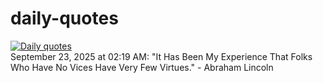 # daily-quotes
[![Daily quotes](https://github.com/ceepu8/daily-quotes/actions/workflows/daily-quote.yml/badge.svg)](https://github.com/ceepu8/daily-quotes/actions/workflows/daily-quote.yml)<br/>
September 23, 2025 at 02:19 AM: "It Has Been My Experience That Folks Who Have No Vices Have Very Few Virtues." - Abraham Lincoln
